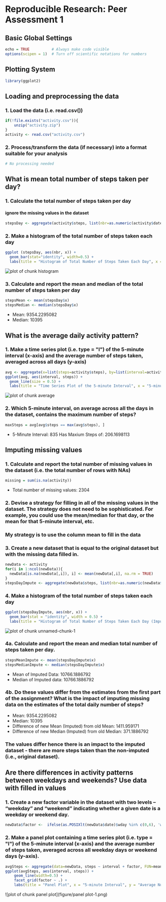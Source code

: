 
# Reproducible Research: Peer Assessment 1
## Basic Global Settings

```r
echo = TRUE          # Always make code visible
options(scipen = 1)  # Turn off scientific notations for numbers
```

## Plotting System

```r
library(ggplot2)
```

## Loading and preprocessing the data
### 1. Load the data (i.e. read.csv())

```r
if(!file.exists("activity.csv")){
    unzip("activity.zip")
}
activity <- read.csv("activity.csv")
```
### 2. Process/transform the data (if necessary) into a format suitable for your analysis

```r
# No processing needed
```

## What is mean total number of steps taken per day?
### 1. Calculate the total number of steps taken per day
#### ignore the missing values in the dataset

```r
stepsDay <- aggregate(activity$steps, list(nbr=as.numeric(activity$date), date=activity$date), FUN=sum, na.rm=TRUE)
```

### 2. Make a histogram of the total number of steps taken each day

```r
ggplot (stepsDay, aes(nbr, x)) + 
  geom_bar(stat="identity", width=0.5) +
  labs(title = "Histogram of Total Number of Steps Taken Each Day", x = "Day", y = "Total Number of Steps Taken Each Day")
```

![plot of chunk histogram](figure/histogram-1.png) 

### 3. Calculate and report the mean and median of the total number of steps taken per day

```r
stepsMean <- mean(stepsDay$x)
stepsMedian <- median(stepsDay$x)
```
* Mean: 9354.2295082
* Median:  10395

## What is the average daily activity pattern?
### 1. Make a time series plot (i.e. type = "l") of the 5-minute interval (x-axis) and the average number of steps taken, averaged across all days (y-axis)

```r
avg <- aggregate(x=list(steps=activity$steps), by=list(interval=activity$interval),  FUN=mean, na.rm=TRUE)
ggplot(avg, aes(interval, steps)) + 
  geom_line(size = 0.5) + 
  labs(title = "Time Series Plot of the 5-minute Interval", x = "5-minute Interval", y = "Average Number of Steps Taken")
```

![plot of chunk average](figure/average-1.png) 

### 2. Which 5-minute interval, on average across all the days in the dataset, contains the maximum number of steps?

```r
maxSteps = avg[avg$steps == max(avg$steps), ]
```

* 5-Minute Interval: 835 Has Maxium Steps of: 206.1698113

## Imputing missing values
### 1. Calculate and report the total number of missing values in the dataset (i.e. the total number of rows with NAs)

```r
missing = sum(is.na(activity))
```

* Total number of missing values: 2304

### 2. Devise a strategy for filling in all of the missing values in the dataset. The strategy does not need to be sophisticated. For example, you could use the mean/median for that day, or the mean for that 5-minute interval, etc.

### My strategy is to use the column mean to fill in the data 
### 3. Create a new dataset that is equal to the original dataset but with the missing data filled in.

```r
newData <- activity
for(i in 1:ncol(newData)){
  newData[is.na(newData[,i]), i] <- mean(newData[,i], na.rm = TRUE)
}
stepsDayImpute <- aggregate(newData$steps, list(nbr=as.numeric(newData$date), date=newData$date), FUN=sum)
```

### 4. Make a histogram of the total number of steps taken each day  


```r
ggplot(stepsDayImpute, aes(nbr, x)) + 
  geom_bar(stat = "identity", width = 0.5) + 
  labs(title = "Histogram of Total Number of Steps Taken Each Day (Imputed)", x = "Day", y = "Total Number of Steps")
```

![plot of chunk unnamed-chunk-1](figure/unnamed-chunk-1-1.png) 

### 4a. Calculate and report the mean and median total number of steps taken per day.

```r
stepsMeanImpute <- mean(stepsDayImpute$x)
stepsMedianImpute <- median(stepsDayImpute$x)
```
* Mean of Imputed Data: 10766.1886792
* Median of Imputed data:  10766.1886792

### 4b. Do these values differ from the estimates from the first part of the assignment? What is the impact of imputing missing data on the estimates of the total daily number of steps?

* Mean: 9354.2295082
* Median:  10395
* Difference of new Mean (Imputed) from old Mean: 1411.959171
* Difference of new Median (Imputed) from old Median: 371.1886792

### The values differ hence there is an impact to the imputed dataset - there are more steps taken than the non-imputed (i.e., original dataset).

## Are there differences in activity patterns between weekdays and weekends? Use data with filled in values

### 1. Create a new factor variable in the dataset with two levels – “weekday” and “weekend” indicating whether a given date is a weekday or weekend day.

```r
newData$factor <-  ifelse(as.POSIXlt(newData$date)$wday %in% c(0,6), 'weekend', 'weekday')
```


### 2. Make a panel plot containing a time series plot (i.e. type = "l") of the 5-minute interval (x-axis) and the average number of steps taken, averaged across all weekday days or weekend days (y-axis). 

```r
avgSteps <- aggregate(data=newData, steps ~ interval + factor, FUN=mean)
ggplot(avgSteps, aes(interval, steps)) + 
    geom_line(width=0.5) + 
    facet_grid(factor ~ .) +
    labs(title = "Panel Plot", x = "5-minute Interval", y = "Average Number of Steps Taken")
```

![plot of chunk panel plot](figure/panel plot-1.png) 



